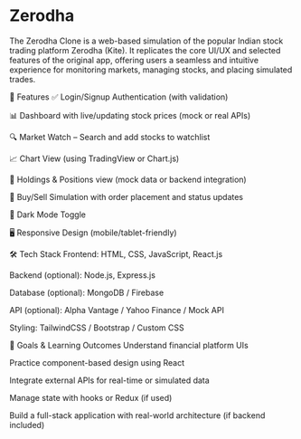 # Zerodha
The Zerodha Clone is a web-based simulation of the popular Indian stock trading platform Zerodha (Kite). It replicates the core UI/UX and selected features of the original app, offering users a seamless and intuitive experience for monitoring markets, managing stocks, and placing simulated trades.

🔧 Features
✅ Login/Signup Authentication (with validation)

📊 Dashboard with live/updating stock prices (mock or real APIs)

🔍 Market Watch – Search and add stocks to watchlist

📈 Chart View (using TradingView or Chart.js)

💼 Holdings & Positions view (mock data or backend integration)

💸 Buy/Sell Simulation with order placement and status updates

🌙 Dark Mode Toggle

🖥️ Responsive Design (mobile/tablet-friendly)

🛠️ Tech Stack
Frontend: HTML, CSS, JavaScript, React.js

Backend (optional): Node.js, Express.js

Database (optional): MongoDB / Firebase

API (optional): Alpha Vantage / Yahoo Finance / Mock API

Styling: TailwindCSS / Bootstrap / Custom CSS

🚀 Goals & Learning Outcomes
Understand financial platform UIs

Practice component-based design using React

Integrate external APIs for real-time or simulated data

Manage state with hooks or Redux (if used)

Build a full-stack application with real-world architecture (if backend included)

